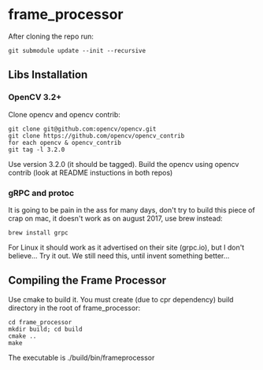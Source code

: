 # frame_processor
After cloning the repo run:
```
git submodule update --init --recursive
```
## Libs Installation
### OpenCV 3.2+
Clone opencv and opencv contrib:
```
git clone git@github.com:opencv/opencv.git
git clone https://github.com/opencv/opencv_contrib
for each opencv & opencv_contrib
git tag -l 3.2.0
```

Use version 3.2.0 (it should be tagged). Build the opencv using opencv contrib (look at README instuctions in both repos)

### gRPC and protoc
It is going to be pain in the ass for many days, don't try to build this piece of crap on mac, it doesn't work as on august 2017, use brew instead:
```
brew install grpc
```
For Linux it should work as it advertised on their site (grpc.io), but I don't believe... Try it out. We still need this, until invent something better...

## Compiling the Frame Processor
Use cmake to build it. You must create (due to cpr dependency) build directory in the root of frame_processor:
```
cd frame_processor
mkdir build; cd build
cmake ..
make
```
The executable is ./build/bin/frameprocessor
